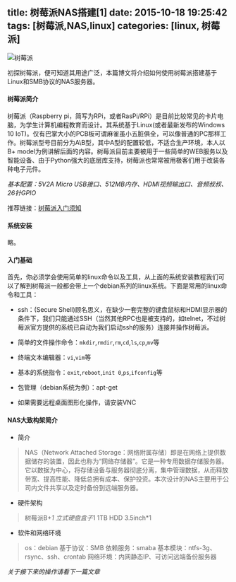 title: 树莓派NAS搭建[1]
date: 2015-10-18 19:25:42
tags: [树莓派,NAS,linux]
categories: [linux, 树莓派]
---

![树莓派](/img/title/7.jpg)

初探树莓派，便可知道其用途广泛，本篇博文将介绍如何使用树莓派搭建基于Linux和SMB协议的NAS服务器。

#### 树莓派简介

树莓派（Raspberry pi，简写为RPi，或者RasPi/RPi）是目前比较常见的卡片电脑，为学生计算机编程教育而设计。其系统基于Linux(或者最新发布的Windows 10 IoT)。仅有巴掌大小的PCB板可谓麻雀虽小五脏俱全，可以像普通的PC那样工作。树莓派型号目前分为A\B型，其中A型的配置较低，不适合生产环境，本人以B+ model为例讲解后面的内容。树莓派目前主要被用于一些简单的WEB服务以及智能设备、由于Python强大的底层库支持，树莓派也常常被用极客们用于改装各种电子元件。

_基本配置：5V2A Micro USB接口、512MB内存、HDMI视频输出口、音频叔叔、26针GPIO_

推荐链接：[树莓派入门须知](http://www.shumeipai.net/thread-21180-1-1.html?_dsign=81e52e75)

#### 系统安装
略。

#### 入门基础

首先，你必须学会使用简单的linux命令以及工具，从上面的系统安装教程我们可以了解到树莓派一般都会带上一个debian系列的linux系统。下面是常用的linux命令和工具：

+ ssh：(Secure Shell)顾名思义，在缺少一套完整的键盘鼠标和HDMI显示器的条件下，我们只能通过SSH（当然其他RPC也是被支持的，如telnet，不过树莓派官方提供的系统已自动为我们启动ssh的服务）连接并操作树莓派。

+ 简单的文件操作命令：`mkdir`,`rmdir`,`rm`,`cd`,`ls`,`cp`,`mv`等

+ 终端文本编辑器：`vi`,`vim`等

+ 基本的系统指令：`exit`,`reboot`,`init 0`,`ps`,`ifconfig`等

+ 包管理（debian系统为例）：apt-get

+ 如果需要远程桌面图形化操作，请安装VNC

#### NAS大致构架简介

+ 简介

>NAS（Network Attached Storage：网络附属存储）即是在网络上提供数据储存的装置，因此也称为“网络存储器”。它是一种专用数据存储服务器。它以数据为中心，将存储设备与服务器彻底分离，集中管理数据，从而释放带宽、提高性能、降低总拥有成本、保护投资。本次设计的NAS主要用于公司内文件共享以及定时备份到远端服务器。

+ 硬件架构

> 树莓派B+*1
> 立式硬盘盒子*1
> 1TB HDD 3.5inch*1

+ 软件和网络环境

> os：debian
> 基于协议：SMB
> 依赖服务：smaba
> 基本模块：ntfs-3g、rsync、ssh、crontab
> 网络环境：内网静态IP、可访问远端备份服务器

_关于接下来的操作请看下一篇文章_
